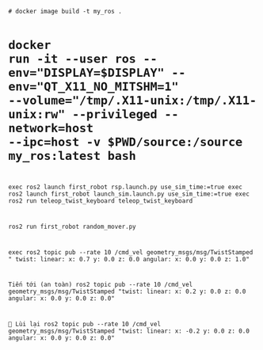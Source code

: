 <code>
# docker image build -t my_ros .

# docker run -it --user ros --env="DISPLAY=$DISPLAY"  --env="QT_X11_NO_MITSHM=1" --volume="/tmp/.X11-unix:/tmp/.X11-unix:rw" --privileged  --network=host --ipc=host -v $PWD/source:/source my_ros:latest bash

exec ros2 launch first_robot rsp.launch.py use_sim_time:=true
exec ros2 launch first_robot launch_sim.launch.py use_sim_time:=true
exec ros2 run teleop_twist_keyboard teleop_twist_keyboard

ros2 run first_robot random_mover.py


exec ros2 topic pub --rate 10 /cmd_vel geometry_msgs/msg/TwistStamped "
twist:
  linear:
    x: 0.7
    y: 0.0
    z: 0.0
  angular:
    x: 0.0
    y: 0.0
    z: 1.0"

Tiến tới (an toàn)
ros2 topic pub --rate 10 /cmd_vel geometry_msgs/msg/TwistStamped "twist:
  linear:
    x: 0.2
    y: 0.0
    z: 0.0
  angular:
    x: 0.0
    y: 0.0
    z: 0.0"



🔽 Lùi lại
ros2 topic pub --rate 10 /cmd_vel geometry_msgs/msg/TwistStamped "twist:
  linear:
    x: -0.2
    y: 0.0
    z: 0.0
  angular:
    x: 0.0
    y: 0.0
    z: 0.0"





 </code>
